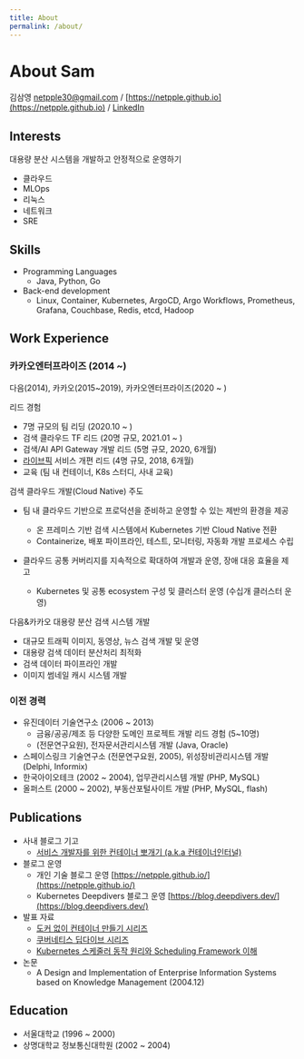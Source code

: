```yaml
---
title: About
permalink: /about/
---
```


# About Sam

김삼영 netpple30@gmail.com / [https://netpple.github.io](https://netpple.github.io)  / [LinkedIn](https://www.linkedin.com/in/sam-kim-aab7b227/)

## Interests

대용량 분산 시스템을 개발하고 안정적으로 운영하기

- 클라우드
- MLOps
- 리눅스
- 네트워크
- SRE

## Skills

- Programming Languages
  - Java, Python, Go
- Back-end development
  - Linux, Container, Kubernetes, ArgoCD, Argo Workflows, Prometheus, Grafana, Couchbase, Redis, etcd, Hadoop

## Work Experience

### 카카오엔터프라이즈 (2014 ~)

다음(2014), 카카오(2015~2019), 카카오엔터프라이즈(2020 ~ )

리드 경험
- 7명 규모의 팀 리딩 (2020.10 ~ )
- 검색 클라우드 TF 리드 (20명 규모,  2021.01 ~ )
- 검색/AI API Gateway 개발 리드 (5명 규모, 2020, 6개월)
- [라이브픽](https://www.fnnews.com/news/201612221103462704) 서비스 개편 리드 (4명 규모, 2018, 6개월)
- 교육 (팀 내 컨테이너, K8s 스터디, 사내 교육)

검색 클라우드 개발(Cloud Native) 주도
- 팀 내 클라우드 기반으로 프로덕션을 준비하고 운영할 수 있는 제반의 환경을 제공
  - 온 프레미스 기반 검색 시스템에서 Kubernetes 기반 Cloud Native 전환
  - Containerize, 배포 파이프라인, 테스트, 모니터링, 자동화 개발 프로세스 수립
    
- 클라우드 공통 커버리지를 지속적으로 확대하여 개발과 운영, 장애 대응 효율을 제고
  - Kubernetes 및 공통 ecosystem 구성 및 클러스터 운영 (수십개 클러스터 운영)

다음&카카오 대용량 분산 검색 시스템 개발
- 대규모 트래픽 이미지, 동영상, 뉴스 검색 개발 및 운영
- 대용량 검색 데이터 분산처리 최적화
- 검색 데이터 파이프라인 개발
- 이미지 썸네일 캐시 시스템 개발

### 이전 경력

- 유진데이터 기술연구소 (2006 ~ 2013)
  - 금융/공공/제조 등 다양한 도메인 프로젝트 개발 리드 경험 (5~10명)
  - (전문연구요원), 전자문서관리시스템 개발  (Java, Oracle)
- 스페이스링크 기술연구소 (전문연구요원, 2005), 위성장비관리시스템 개발 (Delphi, Informix)
- 한국아이오테크 (2002 ~ 2004), 업무관리시스템 개발 (PHP, MySQL)
- 올퍼스트 (2000 ~ 2002), 부동산포털사이트 개발 (PHP, MySQL, flash)

## Publications

- 사내 블로그 기고
  - [서비스 개발자를 위한 컨테이너 뽀개기 (a.k.a 컨테이너인터널)](https://tech.kakaoenterprise.com/150)
- 블로그 운영
  - 개인 기술 블로그 운영 [https://netpple.github.io/](https://netpple.github.io/)
  - Kubernetes Deepdivers 블로그 운영 [https://blog.deepdivers.dev/](https://blog.deepdivers.dev/)
- 발표 자료
  - [도커 없이 컨테이너 만들기 시리즈](https://netpple.github.io/docs/make-container-without-docker/)
  - [쿠버네티스 딥다이브 시리즈](https://netpple.github.io/docs/deepdive-into-kubernetes/)
  - [Kubernetes 스케줄러 동작 원리와 Scheduling Framework 이해](https://blog.deepdivers.dev/kubernetes-scheduler/1)
- 논문
  - A Design and Implementation of Enterprise Information Systems based on Knowledge Management (2004.12)

## Education

- 서울대학교 (1996 ~ 2000)
- 상명대학교 정보통신대학원 (2002 ~ 2004)